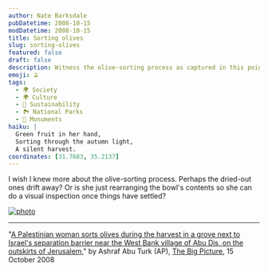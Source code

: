 ```yaml
---
author: Nate Barksdale
pubDatetime: 2008-10-15
modDatetime: 2008-10-15
title: Sorting olives
slug: sorting-olives
featured: false
draft: false
description: Witness the olive-sorting process as captured in this poignant image of a Palestinian woman during the harvest.
emoji: 🫒
tags:
  - 🌍 Society
  - 🌍 Culture
  - 🌱 Sustainability
  - 🏞️ National Parks
  - 🕌 Monuments
haiku: |
  Green fruit in her hand,  
  Sorting through the autumn light,  
  A silent harvest.
coordinates: [31.7683, 35.2137]
---
```


I wish I knew more about the olive-sorting process. Perhaps the dried-out ones drift away? Or is she just rearranging the bowl's contents so she can do a visual inspection once things have settled?

[![photo](http://culture-making.com/media/aut15_16651199.jpg)](http://www.boston.com/bigpicture/2008/10/days_of_autumn.html)

---

"[A Palestinian woman sorts olives during the harvest in a grove next to Israel's separation barrier near the West Bank village of Abu Dis, on the outskirts of Jerusalem](http://web.archive.org/web/20160310072137/http://www.boston.com/bigpicture/2008/10/days_of_autumn.html)," by Ashraf Abu Turk (AP), [The Big Picture](http://web.archive.org/web/20160310072137/http://www.boston.com/bigpicture/2008/10/days_of_autumn.html), 15 October 2008
